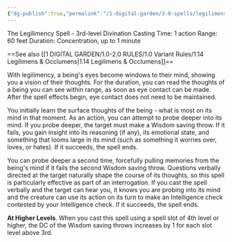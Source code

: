```yaml
---
{"dg-publish":true,"permalink":"/1-digital-garden/3-0-spells/legilimens/","tags":["DnDB-done"]}
---
```


The Legilimency Spell - 3rd-level Divination 
Casting Time: 1 action 
Range: 60 feet 
Duration: Concentration, up to 1 minute 

==See also [[1 DIGITAL GARDEN/1.0-2.0 RULES/1.0 Variant Rules/1.14 Legilimens & Occlumens\|1.14 Legilimens & Occlumens]]==

With legilimency, a being's eyes become windows to their mind, showing you a vision of their thoughts. For the duration, you can read the thoughts of a being you can see within range, as soon as eye contact can be made. After the spell effects begin, eye contact does not need to be maintained. 

You initially learn the surface thoughts of the being - what is most on its mind in that moment. As an action, you can attempt to probe deeper into its mind. If you probe deeper, the target must make a Wisdom saving throw. If it fails, you gain insight into its reasoning (if any), its emotional state, and something that looms large in its mind (such as something it worries over, loves, or hates). If it succeeds, the spell ends. 

You can probe deeper a second time, forcefully pulling memories from the being's mind if it fails the second Wisdom saving throw. Questions verbally directed at the target naturally shape the course of its thoughts, so this spell is particularly effective as part of an interrogation. If you cast the spell verbally and the target can hear you, it knows you are probing into its mind and the creature can use its action on its turn to make an Intelligence check contested by your Intelligence check. If it succeeds, the spell ends. 

**At Higher Levels**. When you cast this spell using a spell slot of 4th level or higher, the DC of the Wisdom saving throws increases by 1 for each slot level above 3rd.